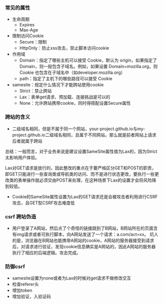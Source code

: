 ### 常见的属性
 + 生命周期
   - Expires
   - Max-Age
 + 限制访问Cookie
   - Secure：限制
   - HttpOnly：防止xss攻击，禁止脚本访问cookie
 + 作用域
   - Domain：指定了哪些主机可以接受 Cookie，默认为 origin，如果指定了Domain，则一般包含子域名。例如，如果设置 Domain=mozilla.org，则 Cookie 也包含在子域名中（如developer.mozilla.org）
   - path：指定了主机下的哪些路径可以接受 Cookie
 + samesite：规定什么情况下才能跨站使用cookie
   - Strict：禁止跨站
   - Lax：表单get请求、预加载、连接挑战是可以的
   - None：允许跨站携带cookie，同时得搭配设置Secure属性
### 跨站的含义
 + 二级域名相同，但是不属于同一个网站，your-project.github.io与my-project.github.io二级域名相同，且属于不同网站，那么就是前者网站上请求后者就属于跨站

总结：一般而言，对于业务来说是建议设置SameSite属性值为Lax的，因为Strict太影响用户体验。

Lax对GET请求是放行的，因此整改的重点在于要严格区分GET和POST的职责，即GET只能进行一些查询类或导航类的访问、而不是进行状态更改，要执行一些更改类的表单操作就必须交由POST来处理，在这种场景下Lax的设置才会将风险降到较低。
 + Cookie的SameSite属性设置为Lax的GET请求还是会被攻击者利用进行CSRF攻击，且GET型CSRF攻击难度低
### csrf 跨站伪造
 + 用户登录了A网站，然后点了个奇怪的链接跳到了B网站，B网站所在的页面含有img请求或者可执行脚本，向A网站发送了一个请求：a.com/act=xx。 坑人的是，浏览器在B网站也能携带A网站的cookie，A网站的服务器接受到请求后，对请求进行验证，发现cookie信息确实是A网站的，因此A网站的服务器执行了相应的后端逻辑。攻击完成。
### 防御csrf
 + samesite设置为none或者为Lax的时候对get请求不做修改交互
 + 检查referer头
 + 增加token
 + 增加验证，入验证码